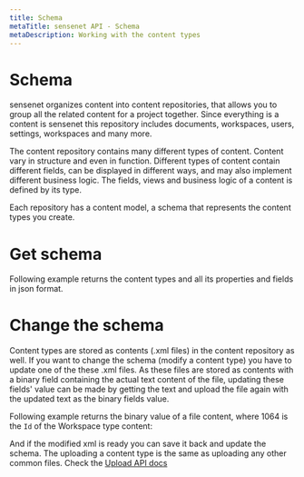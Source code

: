 ```yaml
---
title: Schema
metaTitle: sensenet API - Schema
metaDescription: Working with the content types
---
```


# Schema

sensenet organizes content into content repositories, that allows you to group all the related content for a project together. Since everything is a content is sensenet this repository includes documents, workspaces, users, settings, workspaces and many more.

The content repository contains many different types of content. Content vary in structure and even in function. Different types of content contain different fields, can be displayed in different ways, and may also implement different business logic. The fields, views and business logic of a content is defined by its type.

Each repository has a content model, a schema that represents the content types you create.

# Get schema

Following example returns the content types and all its properties and fields in json format.

<tab category="basic-concepts" article="schema" example="getSchema" />

# Change the schema

Content types are stored as contents (.xml files) in the content repository as well. If you want to change the schema (modify a content type) you have to update one of the these .xml files. As these files are stored as contents with a binary field containing the actual text content of the file, updating these fields' value can be made by getting the text and upload the file again with the updated text as the binary fields value.

Following example returns the binary value of a file content, where 1064 is the `Id` of the Workspace type content:

<tab category="basic-concepts" article="schema" example="getBinary" />

And if the modified xml is ready you can save it back and update the schema. The uploading a content type is the same as uploading any other common files. Check the [Upload API docs](/content-management/04-upload)
